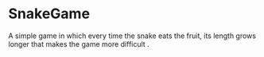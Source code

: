 # SnakeGame
A simple game in which every time the snake eats the fruit, its length grows longer that makes the game more difficult .
